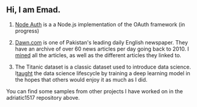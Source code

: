 ## Hi, I am Emad.


1. [Node Auth](https://github.com/adriatic1517/node_auth) is a a Node.js implementation of the OAuth framework (in progress)

2. [Dawn.com](http://www.dawn.com) is one of Pakistan's leading daily English newspaper. They have an archive of over 60 news articles per day going back to 2010. I   [mined](https://colab.research.google.com/drive/14Frh3Yq33bXFHG0fRT8xx05hRckbzwrA?usp=sharing)
 all the articles, as well as the different articles they linked to.


3. The Titanic dataset is a classic dataset used to introduce data science. I[taught](https://colab.research.google.com/drive/1grXmv8FX9u2acqSb_3YcjpRT1x63RMsB?usp=sharing) the data science lifescycle by training a deep learning model in the hopes that others would enjoy it as much as I did.




You can find some samples from other projects I have worked on in the adriatic1517 repository above.



 

